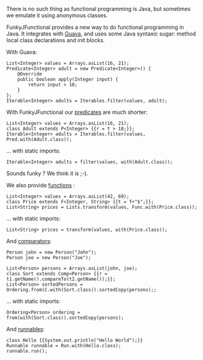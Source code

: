 There is no such thing as functional programming is Java, but sometimes we emulate it using anonymous classes.

FunkyJFunctional provides a new way to do functional programming in Java. It integrates with [Guava](http://code.google.com/p/guava-libraries/), and uses some Java syntaxic sugar: method local class declarations and init blocks.

With Guava:

	List<Integer> values = Arrays.asList(16, 21);
	Predicate<Integer> adult = new Predicate<Integer>() {
		@Override
		public boolean apply(Integer input) {
			return input > 18;
		}
	};
	Iterable<Integer> adults = Iterables.filter(values, adult);
	
With FunkyJFunctional our [predicates](https://github.com/pyricau/FunkyJFunctional/blob/master/src/test/java/info/piwai/funkyjfunctional/PredTest.java) are much shorter:
	
	List<Integer> values = Arrays.asList(16, 21);
	class Adult extends P<Integer> {{r = t > 18;}};
	Iterable<Integer> adults = Iterables.filter(values, Pred.with(Adult.class));
	
... with static imports:
	
	Iterable<Integer> adults = filter(values, with(Adult.class));
	
Sounds funky ? We think it is ;-). 
	
We also provide  [functions](https://github.com/pyricau/FunkyJFunctional/blob/master/src/test/java/info/piwai/funkyjfunctional/FuncTest.java) :

	List<Integer> values = Arrays.asList(42, 69);
	class Price extends F<Integer, String> {{t = f+"$";}};
	List<String> prices = Lists.transform(values, Func.with(Price.class));

... with static imports:

	List<String> prices = transform(values, with(Price.class));
	
And [comparators](https://github.com/pyricau/FunkyJFunctional/blob/master/src/test/java/info/piwai/funkyjfunctional/CompTest.java):

	Person john = new Person("John");
	Person joe = new Person("Joe");
	
	List<Person> persons = Arrays.asList(john, joe);
	class Sort extends Comp<Person> {{r = t1.getName().compareTo(t2.getName());}};
	List<Person> sortedPersons = Ordering.from(C.with(Sort.class)).sortedCopy(persons);;
	
... with static imports:
	
	Ordering<Person> ordering = from(with(Sort.class)).sortedCopy(persons);
	
And [runnables](https://github.com/pyricau/FunkyJFunctional/blob/master/src/test/java/info/piwai/funkyjfunctional/RunTest.java):

    class Hello {{System.out.println("Hello World");}}
    Runnable runnable = Run.with(Hello.class);
    runnable.run();

